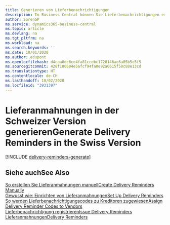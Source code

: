 ```yaml
---
title: Generieren von Lieferbenachrichtigungen
description: In Business Central können Sie Lieferbenachrichtigungen erstellen, wenn eine Bestellung nicht wie erwartet geliefert wurde. Sie können eine einzelne Lieferbenachrichtigung manuell erstellen oder Sie können Lieferbenachrichtigungen für alle überfälligen Lieferungen erstellen.
author: SorenGP
ms.service: dynamics365-business-central
ms.topic: article
ms.devlang: na
ms.tgt_pltfrm: na
ms.workload: na
ms.search.keywords: ''
ms.date: 10/01/2020
ms.author: edupont
ms.openlocfilehash: d4caa0dc6ce4fa81ccebc1728146ac6a05b5c5f5
ms.sourcegitcommit: 428f180604e5afcf94fa0e92a0615f58c88e13cd
ms.translationtype: HT
ms.contentlocale: de-CH
ms.lasthandoff: 10/02/2020
ms.locfileid: "3931397"
---
```

# <a name="generate-delivery-reminders-in-the-swiss-version"></a><span data-ttu-id="d833f-104">Lieferanmahnungen in der Schweizer Version generieren</span><span class="sxs-lookup"><span data-stu-id="d833f-104">Generate Delivery Reminders in the Swiss Version</span></span>

[!INCLUDE [delivery-reminders-generate](../includes/ATCHDE/delivery-reminders-generate.md)]

## <a name="see-also"></a><span data-ttu-id="d833f-105">Siehe auch</span><span class="sxs-lookup"><span data-stu-id="d833f-105">See Also</span></span>

[<span data-ttu-id="d833f-106">So erstellen Sie Lieferanmahnungen manuell</span><span class="sxs-lookup"><span data-stu-id="d833f-106">Create Delivery Reminders Manually</span></span>](how-to-create-delivery-reminders-manually.md)  
[<span data-ttu-id="d833f-107">Gewusst wie: Einrichten von Lieferanmahnungen</span><span class="sxs-lookup"><span data-stu-id="d833f-107">Set Up Delivery Reminders</span></span>](how-to-set-up-delivery-reminders.md)  
[<span data-ttu-id="d833f-108">So werden Lieferbenachrichtigungscodes zu Kreditoren zugewiesen</span><span class="sxs-lookup"><span data-stu-id="d833f-108">Assign Delivery Reminder Codes to Vendors</span></span>](how-to-assign-delivery-reminder-codes-to-vendors.md)  
[<span data-ttu-id="d833f-109">Lieferbenachrichtigung registrieren</span><span class="sxs-lookup"><span data-stu-id="d833f-109">Issue Delivery Reminders</span></span>](how-to-issue-delivery-reminders.md)  
[<span data-ttu-id="d833f-110">Lieferanmahnungen</span><span class="sxs-lookup"><span data-stu-id="d833f-110">Delivery Reminders</span></span>](delivery-reminders.md)  
